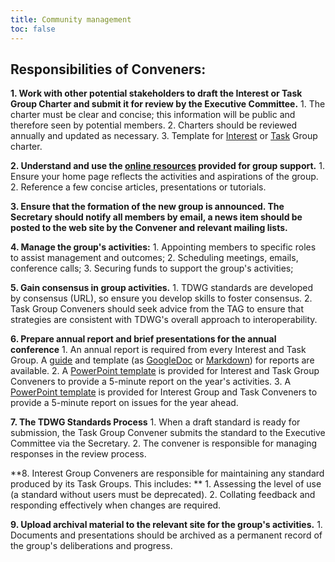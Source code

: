 ```yaml
---
title: Community management
toc: false
---
```


## Responsibilities of Conveners:

**1. Work with other potential stakeholders to draft the Interest or Task Group Charter and submit it for review by the Executive Committee.**
    1. The charter must be clear and concise; this information will be public and therefore seen by potential members.
    2. Charters should be reviewed annually and updated as necessary.
    3. Template for [Interest](https://static.tdwg.org/documents/templates/TDWG_Interest_Group_Charter_Template_03.doc) or [Task](https://static.tdwg.org/documents/templates/TDWG_Task_Group_Charter_Template_03.doc) Group charter.

**2. Understand and use the [online resources](/about/#resources) provided for group support.**
    1. Ensure your home page reflects the activities and aspirations of the group. 
    2. Reference a few concise articles, presentations or tutorials. 
    
**3. Ensure that the formation of the new group is announced. The Secretary should notify all members by email, a news item should be posted to the web site by the Convener and relevant mailing lists.**

**4. Manage the group's activities:**
    1. Appointing members to specific roles to assist management and outcomes;
    2. Scheduling meetings, emails, conference calls;
    3. Securing funds to support the group's activities;

**5. Gain consensus in group activities.**
    1. TDWG standards are developed by consensus (URL), so ensure you develop skills to foster consensus.
    2. Task Group Conveners should seek advice from the TAG to ensure that strategies are consistent with TDWG's overall approach to interoperability.

**6. Prepare annual report and brief presentations for the annual conference**
    1. An annual report is required from every Interest and Task Group. A [guide](/community/management/guide-to-reporting/) and template (as [GoogleDoc](http://drive.google.com/open?id=1VYHouWmgh94zUibFgDlTW_6cwCTsYbl6Kq9vsczFPjA) or [Markdown](https://github.com/tdwg/process/blob/master/annual-report-template.md)) for reports are available. 
    2. A [PowerPoint template](http://old.tdwg.org/activities/convener-responsibilities/fileadmin/documentation/doc_templates/Template_Conveners_Opening_Report.ppt) is provided for Interest and Task Group Conveners to provide a 5-minute report on the year's activities. 
    3. A [PowerPoint template](http://old.tdwg.org/activities/convener-responsibilities/fileadmin/documentation/doc_templates/Template_Conveners_Closing_Report.ppt) is provided for Interest Group and Task Conveners to provide a 5-minute report on issues for the year ahead.

**7. The TDWG Standards Process**
    1. When a draft standard is ready for submission, the Task Group Convener submits the standard to the Executive Committee via the Secretary.
    2. The convener is responsible for managing responses in the review process.

**8. Interest Group Conveners are responsible for maintaining any standard produced by its Task Groups. This includes: **
    1. Assessing the level of use (a standard without users must be deprecated).
    2. Collating feedback and responding effectively when changes are required. 

**9. Upload archival material to the relevant site for the group's activities.**
    1. Documents and presentations should be archived as a permanent record of the group's deliberations and progress.
